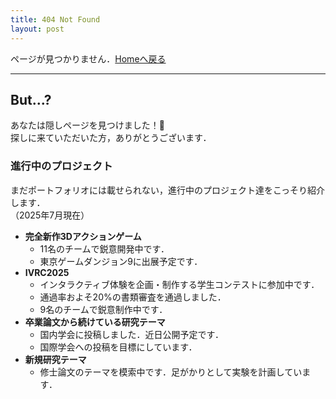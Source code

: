 ```yaml
---
title: 404 Not Found
layout: post
---
```


ページが見つかりません．[Homeへ戻る]({{site.baseurl}})

---

## But...?

あなたは隠しページを見つけました！:tada:  
探しに来ていただいた方，ありがとうございます．

### 進行中のプロジェクト

まだポートフォリオには載せられない，進行中のプロジェクト達をこっそり紹介します．  
（2025年7月現在）

- **完全新作3Dアクションゲーム**
  - 11名のチームで鋭意開発中です．
  - 東京ゲームダンジョン9に出展予定です．
- **IVRC2025**
  - インタラクティブ体験を企画・制作する学生コンテストに参加中です．
  - 通過率およそ20%の書類審査を通過しました．
  - 9名のチームで鋭意制作中です．
- **卒業論文から続けている研究テーマ**
  - 国内学会に投稿しました．近日公開予定です．
  - 国際学会への投稿を目標にしています．
- **新規研究テーマ**
  - 修士論文のテーマを模索中です．足がかりとして実験を計画しています．
